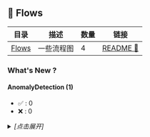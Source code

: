 ## :traffic_light: Flows

| 目录 | 描述 | 数量 | 链接 |
| --- | --- | --- | --- |
| [Flows](./) | 一些流程图 | 4 | [README :link:](<README.md>) |
### What's New ?

#### AnomalyDetection (1) 

- :white_check_mark: : 0
 - :x: : 0

<details><summary><em>[点击展开]</em></summary>
<br>

- 2023-11-14 [AnomalyDetection/PatchCore.drawio](<AnomalyDetection/PatchCore.drawio>)

</details>

